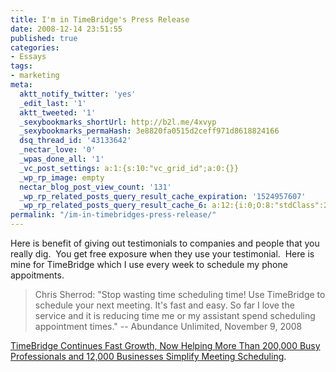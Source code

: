 ```yaml
---
title: I'm in TimeBridge's Press Release
date: 2008-12-14 23:51:55
published: true
categories:
- Essays
tags:
- marketing
meta:
  aktt_notify_twitter: 'yes'
  _edit_last: '1'
  aktt_tweeted: '1'
  _sexybookmarks_shortUrl: http://b2l.me/4xvyp
  _sexybookmarks_permaHash: 3e8820fa0515d2ceff971d8618824166
  dsq_thread_id: '43133642'
  _nectar_love: '0'
  _wpas_done_all: '1'
  _vc_post_settings: a:1:{s:10:"vc_grid_id";a:0:{}}
  _wp_rp_image: empty
  nectar_blog_post_view_count: '131'
  _wp_rp_related_posts_query_result_cache_expiration: '1524957607'
  _wp_rp_related_posts_query_result_cache_6: a:12:{i:0;O:8:"stdClass":2:{s:7:"post_id";s:4:"6806";s:5:"score";s:17:"43.82641799502369";}i:1;O:8:"stdClass":2:{s:7:"post_id";s:3:"645";s:5:"score";s:17:"38.62389912916154";}i:2;O:8:"stdClass":2:{s:7:"post_id";s:4:"4082";s:5:"score";s:17:"37.75326298688887";}i:3;O:8:"stdClass":2:{s:7:"post_id";s:4:"1133";s:5:"score";s:17:"36.46000865699407";}i:4;O:8:"stdClass":2:{s:7:"post_id";s:4:"2105";s:5:"score";s:16:"35.0681198867382";}i:5;O:8:"stdClass":2:{s:7:"post_id";s:4:"1195";s:5:"score";s:18:"35.048661775738616";}i:6;O:8:"stdClass":2:{s:7:"post_id";s:3:"722";s:5:"score";s:18:"34.907623276924596";}i:7;O:8:"stdClass":2:{s:7:"post_id";s:2:"98";s:5:"score";s:17:"34.04646863921181";}i:8;O:8:"stdClass":2:{s:7:"post_id";s:4:"1185";s:5:"score";s:17:"33.45164638334218";}i:9;O:8:"stdClass":2:{s:7:"post_id";s:4:"1179";s:5:"score";s:17:"33.45164638334218";}i:10;O:8:"stdClass":2:{s:7:"post_id";s:4:"1619";s:5:"score";s:18:"33.402261158144675";}i:11;O:8:"stdClass":2:{s:7:"post_id";s:3:"626";s:5:"score";s:18:"33.402261158144675";}}
permalink: "/im-in-timebridges-press-release/"
---
```

Here is benefit of giving out testimonials to companies and people that you really dig.  You get free exposure when they use your testimonial.  Here is mine for TimeBridge which I use every week to schedule my phone appoitments.
>Chris Sherrod: "Stop wasting time scheduling time! Use TimeBridge to schedule your next meeting. It's fast and easy. So far I love the service and it is reducing time me or my assistant spend scheduling appointment times." -- Abundance Unlimited, November 9, 2008</p></blockquote>
<p><a href="http://www.marketwire.com/press-release/Timebridge-929978.html" rel="nofollow">TimeBridge Continues Fast Growth, Now Helping More Than 200,000 Busy Professionals and 12,000 Businesses Simplify Meeting Scheduling</a>.
